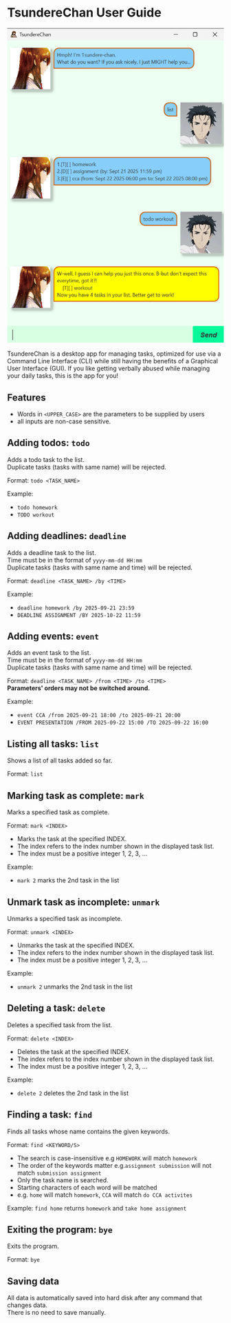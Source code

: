 # TsundereChan User Guide

![Product Screenshot](/docs/Ui.png.png)

TsundereChan is a desktop app for managing tasks, optimized for use via a Command Line Interface (CLI)
while still having the benefits of a Graphical User Interface (GUI).
If you like getting verbally abused while managing your daily tasks, this is the app for you!


## Features
- Words in `<UPPER_CASE>` are the parameters to be supplied by users
- all inputs are non-case sensitive.


## Adding todos: `todo`

Adds a todo task to the list.  
Duplicate tasks (tasks with same name) will be rejected.


Format: `todo <TASK_NAME>`

Example: 
- `todo homework`
- `TODO workout`


## Adding deadlines: `deadline`

Adds a deadline task to the list.  
Time must be in the format of `yyyy-mm-dd HH:mm`  
Duplicate tasks (tasks with same name and time) will be rejected.

Format: `deadline <TASK_NAME> /by <TIME>`

Example:
- `deadline homework /by 2025-09-21 23:59`
- `DEADLINE ASSIGNMENT /BY 2025-10-22 11:59`


## Adding events: `event`

Adds an event task to the list.   
Time must be in the format of `yyyy-mm-dd HH:mm`  
Duplicate tasks (tasks with same name and time) will be rejected.

Format: `deadline <TASK_NAME> /from <TIME> /to <TIME>`  
**Parameters' orders may not be switched around.**

Example:
- `event CCA /from 2025-09-21 18:00 /to 2025-09-21 20:00`
- `EVENT PRESENTATION /FROM 2025-09-22 15:00 /TO 2025-09-22 16:00`


## Listing all tasks: `list`

Shows a list of all tasks added so far.

Format: `list`


## Marking task as complete: `mark`

Marks a specified task as complete.

Format: `mark <INDEX>`
- Marks the task at the specified INDEX.
- The index refers to the index number shown in the displayed task list.
- The index must be a positive integer 1, 2, 3, …​

Example:
- `mark 2` marks the 2nd task in the list


## Unmark task as incomplete: `unmark`

Unmarks a specified task as incomplete.

Format: `unmark <INDEX>`
- Unmarks the task at the specified INDEX.
- The index refers to the index number shown in the displayed task list.
- The index must be a positive integer 1, 2, 3, …​

Example:
- `unmark 2` unmarks the 2nd task in the list


## Deleting a task: `delete`

Deletes a specified task from the list.

Format: `delete <INDEX>`
- Deletes the task at the specified INDEX.
- The index refers to the index number shown in the displayed task list.
- The index must be a positive integer 1, 2, 3, …​

Example:
- `delete 2` deletes the 2nd task in the list


## Finding a task: `find`

Finds all tasks whose name contains the given keywords.

Format: `find <KEYWORD/S>`

- The search is case-insensitive e.g `HOMEWORK` will match `homework`
- The order of the keywords matter e.g.`assignment submission` will not match `submission assignment`
- Only the task name is searched.
- Starting characters of each word will be matched 
- e.g. `home` will match `homework`, `CCA` will match `do CCA activites`

Example: `find home` returns `homework` and `take home assignment`


## Exiting the program: `bye`

Exits the program.

Format: `bye`


## Saving data
All data is automatically saved into hard disk after any command that changes data.  
There is no need to save manually.
